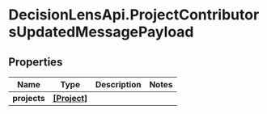 # DecisionLensApi.ProjectContributorsUpdatedMessagePayload

## Properties
Name | Type | Description | Notes
------------ | ------------- | ------------- | -------------
**projects** | [**[Project]**](Project.md) |  | 



